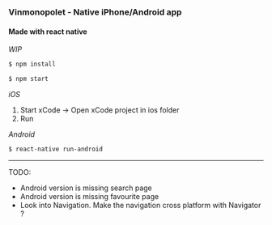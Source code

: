 ### Vinmonopolet - Native iPhone/Android app
#### Made with react native

*WIP*

```bash
$ npm install
```

```bash
$ npm start
```

*iOS*

1. Start xCode -> Open xCode project in ios folder
2. Run

*Android*

```bash
$ react-native run-android
```
---

TODO:

- Android version is missing search page
- Android version is missing favourite page
- Look into Navigation. Make the navigation cross platform with Navigator ?



